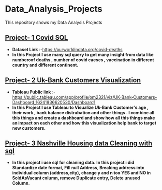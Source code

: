 # Data_Analysis_Projects
This repository shows my Data Analysis Projects
## [Project- 1 Covid SQL]()
* **Dataset Link** :-https://ourworldindata.org/covid-deaths
* **In this Project I use many sql query to get many insight from data like  numberoof deaths , number of covid caeses , vaccination  in different country and different continent.**

## [Project- 2 Uk-Bank Customers Visualization](https://github.com/patelom5917/Data_Analysis_Projects/blob/master/UK-Bank-Customers.pptx)
* **Tableau Public link** :-https://public.tableau.com/app/profile/om2321/viz/UK-Bank-Customers-Dashboard_16241836620530/Dashboard1
* **In this Project I use Tableau to Visualize Uk-Bank Customer's age , their work , bank balance distrubation and other things . I combine all this things and create a dashboard and show how all this things make an impact on each other and how this visualization help bank to target new customers.**

## [Project- 3 Nashville Housing data Cleaning with sql](https://github.com/patelom5917/Data_Analysis_Projects/blob/master/Project-3%20Data%20Cleaning%20with%20SQL.sql)
* **In this project i use sql for cleaning data. In this project i did Standardize date format, Fill null Address, Breaking address into individual column (address,city), change y and n too YES and NO in SoldAsVacant column, remove Duplicate entry, Delete unused Column.**
